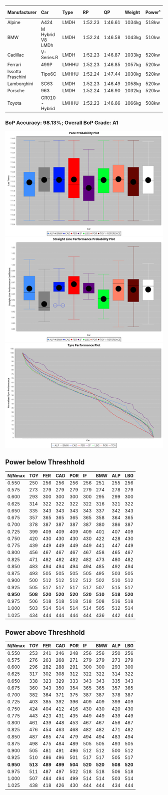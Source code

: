 |Manufacturer|Car|Type|RP|QP|Weight|Power¹|Threshhold|PINC|Power²|E/Stint|AVG Vmax|FDS|RDLC|L/Stint|BOP-Grade|ModelAccuracy|ModelPoints|Match%|
|:-|:-|:-|:-|:-|:-|:-|:-|:-|:-|:-|:-|:-|:-|:-|:-|:-|:-|:-|
|Alpine|A424|LMDH|1:52.23|1:46.61|1034kg|518kw|210.0kph|-2%|508kw|903MJ|281.26kph|-|1.02|35|~A1|81.46%|523|100.00%|
|BMW|M Hybrid V8 LMDh|LMDH|1:52.24|1:46.58|1043kg|510kw|210.0kph|2%|520kw|898MJ|277.52kph|-|1.03|34|~A1|98.60%|1690|100.00%|
|Cadillac|V-Series.R|LMDH|1:52.23|1:46.87|1033kg|520kw|210.0kph|-4%|499kw|883MJ|280.35kph|-|1.03|35|~A1|98.38%|1765|97.06%|
|Ferrari|499P|LMHHU|1:52.23|1:46.85|1057kg|520kw|210.0kph|-6%|489kw|887MJ|280.63kph|190kph|1.03|35|~A1|92.24%|2247|100.00%|
|Issotta Fraschini|Tipo6C|LMHHU|1:52.24|1:47.44|1030kg|520kw|210.0kph|0%|520kw|917MJ|282.02kph|140kph|1.08|34|+A2|66.67%|96|92.42%|
|Lamborghini|SC63|LMDH|1:52.23|1:46.49|1058kg|520kw|210.0kph|0%|520kw|901MJ|278.45kph|-|1.03|34|~A1|96.77%|419|95.56%|
|Porsche|963|LMDH|1:52.24|1:46.90|1032kg|520kw|210.0kph|-3%|504kw|894MJ|281.10kph|-|1.03|35|~A1|96.81%|5438|100.00%|
|Toyota|GR010 - Hybrid|LMHHU|1:52.23|1:46.66|1066kg|508kw|210.0kph|1%|513kw|902MJ|279.96kph|190kph|1.03|35|~A1|86.04%|1751|100.00%|

### BoP Accuracy: 98.13%; Overall BoP Grade: A1
![PACECHART](./IMG/AUTO.png)
![STRAIGHTLINEPERFORMANCECHART](./IMG/AUTO_sp.png)
![TYREPERFORMANCECHART](./IMG/AUTO_tw.png)

## Power below Threshhold
|N/Nmax|TOY|FER|CAD|POR|IF|BMW|ALP|LBG|
|:-|:-|:-|:-|:-|:-|:-|:-|:-|
|0.550|250|256|256|256|256|251|255|256|
|0.575|273|279|279|279|279|274|278|279|
|0.600|293|300|300|300|300|295|299|300|
|0.625|314|322|322|322|322|316|321|322|
|0.650|335|343|343|343|343|337|342|343|
|0.675|357|365|365|365|365|358|364|365|
|0.700|378|387|387|387|387|380|386|387|
|0.725|399|409|409|409|409|401|407|409|
|0.750|420|430|430|430|430|422|428|430|
|0.775|439|449|449|449|449|441|447|449|
|0.800|456|467|467|467|467|458|465|467|
|0.825|471|482|482|482|482|473|480|482|
|0.850|483|494|494|494|494|485|492|494|
|0.875|493|505|505|505|505|495|503|505|
|0.900|500|512|512|512|512|502|510|512|
|0.925|505|517|517|517|517|507|515|517|
|**0.950**|**508**|**520**|**520**|**520**|**520**|**510**|**518**|**520**|
|0.975|506|518|518|518|518|508|516|518|
|1.000|503|514|514|514|514|505|512|514|
|1.025|434|444|444|444|444|436|442|444|

## Power above Threshhold
|N/Nmax|TOY|FER|CAD|POR|IF|BMW|ALP|LBG|
|:-|:-|:-|:-|:-|:-|:-|:-|:-|
|0.550|253|241|246|248|256|256|250|256|
|0.575|276|263|268|271|279|279|273|279|
|0.600|296|282|288|291|300|300|293|300|
|0.625|317|302|308|312|322|322|314|322|
|0.650|338|323|329|333|343|343|335|343|
|0.675|360|343|350|354|365|365|357|365|
|0.700|382|364|371|375|387|387|378|387|
|0.725|403|385|392|396|409|409|399|409|
|0.750|424|404|412|416|430|430|420|430|
|0.775|443|423|431|435|449|449|439|449|
|0.800|461|439|448|453|467|467|456|467|
|0.825|476|454|463|468|482|482|471|482|
|0.850|487|465|474|479|494|494|483|494|
|0.875|498|475|484|489|505|505|493|505|
|0.900|505|481|491|496|512|512|500|512|
|0.925|510|486|496|501|517|517|505|517|
|**0.950**|**513**|**489**|**499**|**504**|**520**|**520**|**508**|**520**|
|0.975|511|487|497|502|518|518|506|518|
|1.000|507|484|494|499|514|514|503|514|
|1.025|438|418|426|430|444|444|434|444|
